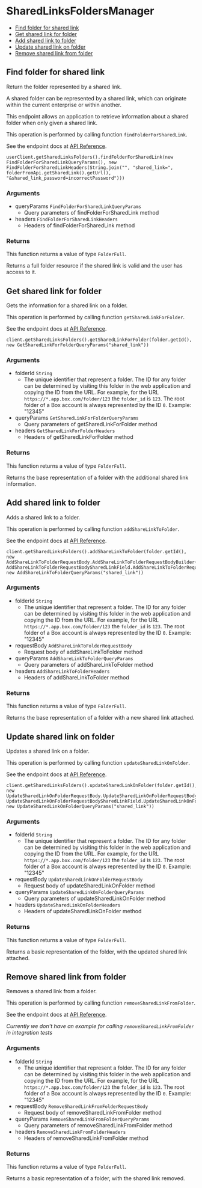 # SharedLinksFoldersManager


- [Find folder for shared link](#find-folder-for-shared-link)
- [Get shared link for folder](#get-shared-link-for-folder)
- [Add shared link to folder](#add-shared-link-to-folder)
- [Update shared link on folder](#update-shared-link-on-folder)
- [Remove shared link from folder](#remove-shared-link-from-folder)

## Find folder for shared link

Return the folder represented by a shared link.

A shared folder can be represented by a shared link,
which can originate within the current enterprise or within another.

This endpoint allows an application to retrieve information about a
shared folder when only given a shared link.

This operation is performed by calling function `findFolderForSharedLink`.

See the endpoint docs at
[API Reference](https://developer.box.com/reference/get-shared-items-folders/).

<!-- sample get_shared_items#folders -->
```
userClient.getSharedLinksFolders().findFolderForSharedLink(new FindFolderForSharedLinkQueryParams(), new FindFolderForSharedLinkHeaders(String.join("", "shared_link=", folderFromApi.getSharedLink().getUrl(), "&shared_link_password=incorrectPassword")))
```

### Arguments

- queryParams `FindFolderForSharedLinkQueryParams`
  - Query parameters of findFolderForSharedLink method
- headers `FindFolderForSharedLinkHeaders`
  - Headers of findFolderForSharedLink method


### Returns

This function returns a value of type `FolderFull`.

Returns a full folder resource if the shared link is valid and
the user has access to it.


## Get shared link for folder

Gets the information for a shared link on a folder.

This operation is performed by calling function `getSharedLinkForFolder`.

See the endpoint docs at
[API Reference](https://developer.box.com/reference/get-folders-id-get-shared-link/).

<!-- sample get_folders_id#get_shared_link -->
```
client.getSharedLinksFolders().getSharedLinkForFolder(folder.getId(), new GetSharedLinkForFolderQueryParams("shared_link"))
```

### Arguments

- folderId `String`
  - The unique identifier that represent a folder.  The ID for any folder can be determined by visiting this folder in the web application and copying the ID from the URL. For example, for the URL `https://*.app.box.com/folder/123` the `folder_id` is `123`.  The root folder of a Box account is always represented by the ID `0`. Example: "12345"
- queryParams `GetSharedLinkForFolderQueryParams`
  - Query parameters of getSharedLinkForFolder method
- headers `GetSharedLinkForFolderHeaders`
  - Headers of getSharedLinkForFolder method


### Returns

This function returns a value of type `FolderFull`.

Returns the base representation of a folder with the
additional shared link information.


## Add shared link to folder

Adds a shared link to a folder.

This operation is performed by calling function `addShareLinkToFolder`.

See the endpoint docs at
[API Reference](https://developer.box.com/reference/put-folders-id-add-shared-link/).

<!-- sample put_folders_id#add_shared_link -->
```
client.getSharedLinksFolders().addShareLinkToFolder(folder.getId(), new AddShareLinkToFolderRequestBody.AddShareLinkToFolderRequestBodyBuilder().sharedLink(new AddShareLinkToFolderRequestBodySharedLinkField.AddShareLinkToFolderRequestBodySharedLinkFieldBuilder().access(AddShareLinkToFolderRequestBodySharedLinkAccessField.OPEN).password("Secret123@").build()).build(), new AddShareLinkToFolderQueryParams("shared_link"))
```

### Arguments

- folderId `String`
  - The unique identifier that represent a folder.  The ID for any folder can be determined by visiting this folder in the web application and copying the ID from the URL. For example, for the URL `https://*.app.box.com/folder/123` the `folder_id` is `123`.  The root folder of a Box account is always represented by the ID `0`. Example: "12345"
- requestBody `AddShareLinkToFolderRequestBody`
  - Request body of addShareLinkToFolder method
- queryParams `AddShareLinkToFolderQueryParams`
  - Query parameters of addShareLinkToFolder method
- headers `AddShareLinkToFolderHeaders`
  - Headers of addShareLinkToFolder method


### Returns

This function returns a value of type `FolderFull`.

Returns the base representation of a folder with a new shared
link attached.


## Update shared link on folder

Updates a shared link on a folder.

This operation is performed by calling function `updateSharedLinkOnFolder`.

See the endpoint docs at
[API Reference](https://developer.box.com/reference/put-folders-id-update-shared-link/).

<!-- sample put_folders_id#update_shared_link -->
```
client.getSharedLinksFolders().updateSharedLinkOnFolder(folder.getId(), new UpdateSharedLinkOnFolderRequestBody.UpdateSharedLinkOnFolderRequestBodyBuilder().sharedLink(new UpdateSharedLinkOnFolderRequestBodySharedLinkField.UpdateSharedLinkOnFolderRequestBodySharedLinkFieldBuilder().access(UpdateSharedLinkOnFolderRequestBodySharedLinkAccessField.COLLABORATORS).build()).build(), new UpdateSharedLinkOnFolderQueryParams("shared_link"))
```

### Arguments

- folderId `String`
  - The unique identifier that represent a folder.  The ID for any folder can be determined by visiting this folder in the web application and copying the ID from the URL. For example, for the URL `https://*.app.box.com/folder/123` the `folder_id` is `123`.  The root folder of a Box account is always represented by the ID `0`. Example: "12345"
- requestBody `UpdateSharedLinkOnFolderRequestBody`
  - Request body of updateSharedLinkOnFolder method
- queryParams `UpdateSharedLinkOnFolderQueryParams`
  - Query parameters of updateSharedLinkOnFolder method
- headers `UpdateSharedLinkOnFolderHeaders`
  - Headers of updateSharedLinkOnFolder method


### Returns

This function returns a value of type `FolderFull`.

Returns a basic representation of the folder, with the updated shared
link attached.


## Remove shared link from folder

Removes a shared link from a folder.

This operation is performed by calling function `removeSharedLinkFromFolder`.

See the endpoint docs at
[API Reference](https://developer.box.com/reference/put-folders-id-remove-shared-link/).

*Currently we don't have an example for calling `removeSharedLinkFromFolder` in integration tests*

### Arguments

- folderId `String`
  - The unique identifier that represent a folder.  The ID for any folder can be determined by visiting this folder in the web application and copying the ID from the URL. For example, for the URL `https://*.app.box.com/folder/123` the `folder_id` is `123`.  The root folder of a Box account is always represented by the ID `0`. Example: "12345"
- requestBody `RemoveSharedLinkFromFolderRequestBody`
  - Request body of removeSharedLinkFromFolder method
- queryParams `RemoveSharedLinkFromFolderQueryParams`
  - Query parameters of removeSharedLinkFromFolder method
- headers `RemoveSharedLinkFromFolderHeaders`
  - Headers of removeSharedLinkFromFolder method


### Returns

This function returns a value of type `FolderFull`.

Returns a basic representation of a folder, with the shared link removed.


